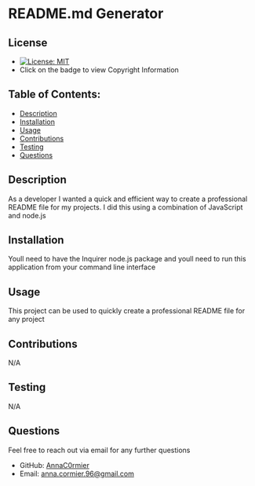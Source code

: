 
# README.md Generator

## License
- [![License: MIT](https://img.shields.io/badge/License-MIT-yellow.svg)](https://opensource.org/licenses/MIT)
- Click on the badge to view Copyright Information

## Table of Contents:
- [Description](#description)
- [Installation](#installation)
- [Usage](#usage)
- [Contributions](#contributions)
- [Testing](#testing)
- [Questions](#questions)


## Description
As a developer I wanted a quick and efficient way to create a professional README file for my projects. I did this using a combination of JavaScript and node.js

## Installation
Youll need to have the Inquirer node.js package and youll need to run this application from your command line interface

## Usage
This project can be used to quickly create a professional README file for any project

## Contributions
N/A

## Testing
N/A

## Questions
 Feel free to reach out via email for any further questions
- GitHub: [AnnaC0rmier](https://github.com/AnnaC0rmier)
- Email: anna.cormier.96@gmail.com
